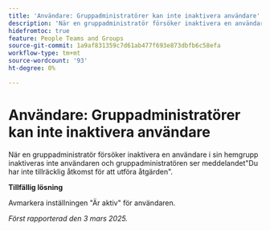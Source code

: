 ```yaml
---
title: 'Användare: Gruppadministratörer kan inte inaktivera användare'
description: 'När en gruppadministratör försöker inaktivera en användare i sin hemgrupp inaktiveras inte användaren och gruppadministratören ser meddelandet Du har inte tillräcklig åtkomst för att utföra åtgärden. '
hidefromtoc: true
feature: People Teams and Groups
source-git-commit: 1a9af831359c7d61ab477f693e873dbfb6c58efa
workflow-type: tm+mt
source-wordcount: '93'
ht-degree: 0%

---
```



# Användare: Gruppadministratörer kan inte inaktivera användare

När en gruppadministratör försöker inaktivera en användare i sin hemgrupp inaktiveras inte användaren och gruppadministratören ser meddelandet&quot;Du har inte tillräcklig åtkomst för att utföra åtgärden&quot;.

**Tillfällig lösning**

Avmarkera inställningen &quot;Är aktiv&quot; för användaren.

_Först rapporterad den 3 mars 2025._
